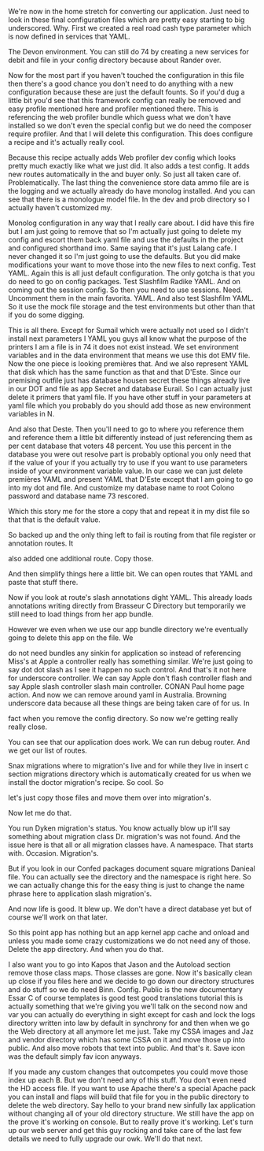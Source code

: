 We're now in the home stretch for converting our application. Just need to look
in these final configuration files which are pretty easy starting to big
underscored. Why. First we created a real road cash type parameter which is now
defined in services that YAML.

The Devon environment. You can still do 74 by creating a new services for debit
and file in your config directory because about Rander over.

Now for the most part if you haven't touched the configuration in this file
then there's a good chance you don't need to do anything with a new
configuration because these are just the default founts. So if you'd dug a
little bit you'd see that this framework config can really be removed and easy
profile mentioned here and profiler mentioned there. This is referencing the
web profiler bundle which guess what we don't have installed so we don't even
the special config but we do need the composer require profiler. And that I
will delete this configuration. This does configure a recipe and it's actually
really cool.

Because this recipe actually adds Web profiler dev config which looks pretty
much exactly like what we just did. It also adds a test config. It adds new
routes automatically in the and buyer only. So just all taken care of.
Problematically. The last thing the convenience store data ammo file are is the
logging and we actually already do have monolog installed. And you can see that
there is a monologue model file. In the dev and prob directory so I actually
haven't customized my.

Monolog configuration in any way that I really care about. I did have this fire
but I am just going to remove that so I'm actually just going to delete my
config and escort them back yaml file and use the defaults in the project and
configured shorthand imo. Same saying that it's just Lalang cafe. I never
changed it so I'm just going to use the defaults. But you did make
modifications your want to move those into the new files to next config. Test
YAML. Again this is all just default configuration. The only gotcha is that you
do need to go on config packages. Test Slashfilm Radike YAML. And on coming out
the session config. So then you need to use sessions. Need. Uncomment them in
the main favorita. YAML. And also test Slashfilm YAML. So it use the mock file
storage and the test environments but other than that if you do some digging.

This is all there. Except for Sumail which were actually not used so I didn't
install next parameters I YAML you guys all know what the purpose of the
printers I am a file is in 74 it does not exist instead. We set environment
variables and in the data environment that means we use this dot EMV file. Now
the one piece is looking premières that. And we also represent YAML that disk
which has the same function as that and that D'Este. Since our premising
outfile just has database housen secret these things already live in our DOT
and file as app Secret and database Eurail. So I can actually just delete it
primers that yaml file. If you have other stuff in your parameters at yaml file
which you probably do you should add those as new environment variables in N.

And also that Deste. Then you'll need to go to where you reference them and
reference them a little bit differently instead of just referencing them as per
cent database that voters 48 percent. You use this percent in the database you
were out resolve part is probably optional you only need that if the value of
your if you actually try to use if you want to use parameters inside of your
environment variable value. In our case we can just delete premières YAML and
present YAML that D'Este except that I am going to go into my dot and file. And
customize my database name to root Colono password and database name 73
rescored.

Which this story me for the store a copy that and repeat it in my dist file so
that that is the default value.

So backed up and the only thing left to fail is routing from that file register
or annotation routes. It

also added one additional route. Copy those.

And then simplify things here a little bit. We can open routes that YAML and
paste that stuff there.

Now if you look at route's slash annotations dight YAML. This already loads
annotations writing directly from Brasseur C Directory but temporarily we still
need to load things from her app bundle.

However we even when we use our app bundle directory we're eventually going to
delete this app on the file. We

do not need bundles any sinkin for application so instead of referencing Miss's
at Apple a controller really has something similar. We're just going to say dot
dot slash as I see it happen no such control. And that's it not here for
underscore controller. We can say Apple don't flash controller flash and say
Apple slash controller slash main controller. CONAN Paul home page action. And
now we can remove around yaml in Australia. Browning underscore data because
all these things are being taken care of for us. In

fact when you remove the config directory. So now we're getting really really
close.

You can see that our application does work. We can run debug router. And we get
our list of routes.

Snax migrations where to migration's live and for while they live in insert c
section migrations directory which is automatically created for us when we
install the doctor migration's recipe. So cool. So

let's just copy those files and move them over into migration's.

Now let me do that.

You run Dyken migration's status. You know actually blow up it'll say something
about migration class Dr. migration's was not found. And the issue here is that
all or all migration classes have. A namespace. That starts with. Occasion.
Migration's.

But if you look in our Confed packages document square migrations Danieal file.
You can actually see the directory and the namespace is right here. So we can
actually change this for the easy thing is just to change the name phrase here
to application slash migration's.

And now life is good. It blew up. We don't have a direct database yet but of
course we'll work on that later.

So this point app has nothing but an app kernel app cache and onload and unless
you made some crazy customizations we do not need any of those. Delete the app
directory. And when you do that.

I also want you to go into Kapos that Jason and the Autoload section remove
those class maps. Those classes are gone. Now it's basically clean up close if
you files here and we decide to go down our directory structures and do stuff
so we do need Binn. Config. Public is the new documentary Essar C of course
templates is good test good translations tutorial this is actually something
that we're giving you we'll talk on the second now and var you can actually do
everything in sight except for cash and lock the logs directory written into
law by default in synchrony for and then when we go the Web directory at all
anymore let me just. Take my CSSA images and Jaz and vendor directory which has
some CSSA on it and move those up into public. And also move robots that text
into public. And that's it. Save icon was the default simply fav icon anyways.

If you made any custom changes that outcompetes you could move those index up
each B. But we don't need any of this stuff. You don't even need the HD access
file. If you want to use Apache there's a special Apache pack you can install
and flaps will build that file for you in the public directory to delete the
web directory. Say hello to your brand new sinfully lax application without
changing all of your old directory structure. We still have the app on the
prove it's working on console. But to really prove it's working. Let's turn up
our web server and get this guy rocking and take care of the last few details
we need to fully upgrade our owk. We'll do that next.
